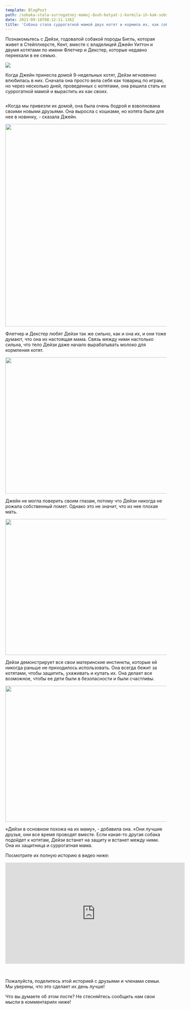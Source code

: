 ```yaml
---
template: BlogPost
path: /sobaka-stala-surrogatnoj-mamoj-dvuh-kotyat-i-kormila-ih-kak-sobstvennyh-detej
date: 2021-09-18T08:12:11.136Z
title: 'Собака стала суррогатной мамой двух котят и кормила их, как собственных детей'
---
```

Познакомьтесь с Дейзи, годовалой собакой породы Бигль, которая живет в Стейплхерсте, Кент, вместе с владелицей Джейн Уиттон и двумя котятами по имени Флетчер и Декстер, которые недавно переехали в ее семью.

![](/assets/4.jpg)

Когда Джейн принесла домой 9-недельных котят, Дейзи мгновенно влюбилась в них. Сначала она просто вела себя как товарищ по играм, но через несколько дней, проведенных с котятами, она решила стать их суррогатной мамой и вырастить их как своих.

![]()

«Когда мы привезли их домой, она была очень бодрой и взволнована своими новыми друзьями. Она выросла с кошками, но котята были для нее в новинку, - сказала Джейн.

<img class="aligncenter wp-image-16906 size-full" src="https://wopos.ru/wp-content/uploads/2021/09/3.png" alt="" width="932" height="630" />

Флетчер и Декстер любят Дейзи так же сильно, как и она их, и они тоже думают, что она их настоящая мама. Связь между ними настолько сильна, что тело Дейзи даже начало вырабатывать молоко для кормления котят.

<img class="aligncenter wp-image-16907 size-full" src="https://wopos.ru/wp-content/uploads/2021/09/4-1.jpg" alt="" width="634" height="424" />

Джейн не могла поверить своим глазам, потому что Дейзи никогда не рожала собственный помет. Однако это не значит, что из нее плохая мать.

<img class="aligncenter size-full wp-image-16908" src="https://wopos.ru/wp-content/uploads/2021/09/5.jpg" alt="" width="634" height="423" />

Дейзи демонстрирует все свои материнские инстинкты, которые ей никогда раньше не приходилось использовать. Она всегда бежит за котятами, чтобы защитить, ухаживать и купать их. Она делает все возможное, чтобы ее дети были в безопасности и были счастливы.

<img class="aligncenter size-full wp-image-16909" src="https://wopos.ru/wp-content/uploads/2021/09/6.jpg" alt="" width="634" height="423" />

«Дейзи в основном похожа на их маму», - добавила она. «Они лучшие друзья, они все время проводят вместе. Если какая-то другая собака подойдет к котятам, Дейзи встанет на защиту и встанет между ними. Она их защитница и суррогатная мама.

Посмотрите их полную историю в видео ниже:

<iframe title="YouTube video player" src="https://www.youtube.com/embed/tN_vMZpGtfw" width="560" height="315" frameborder="0" allowfullscreen="allowfullscreen"></iframe>

&nbsp;

Пожалуйста, поделитесь этой историей с друзьями и членами семьи. Мы уверены, что это сделает их день лучше!

Что вы думаете об этом посте? Не стесняйтесь сообщить нам свои мысли в комментариях ниже!
